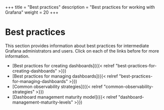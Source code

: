 +++
title = "Best practices"
description = "Best practices for working with Grafana"
weight = 20
+++

# Best practices

This section provides information about best practices for intermediate Grafana administrators and users. Click on each of the links before for more information.

- [Best practices for creating dashboards]({{< relref "best-practices-for-creating-dashboards" >}})
- [Best practices for managing dashboards]({{< relref "best-practices-for-managing-dashboards" >}})
- [Common observability strategies]({{< relref "common-observability-strategies" >}})
- [Dashboard management maturity model]({{< relref "dashboard-management-maturity-levels" >}})

  